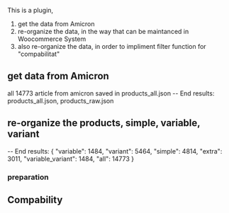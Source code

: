 This is a plugin,

1. get the data from Amicron
2. re-organize the data, in the way that can be maintanced in Woocommerce System
3. also re-organize the data, in order to impliment filter function for "compabilitat"

## get data from Amicron

all 14773 article from amicron saved in products_all.json
-- End results: products_all.json, products_raw.json

## re-organize the products, simple, variable, variant

-- End results:
{
"variable": 1484,
"variant": 5464,
"simple": 4814,
"extra": 3011,
"variable_variant": 1484,
"all": 14773
}

### preparation

## Compability
